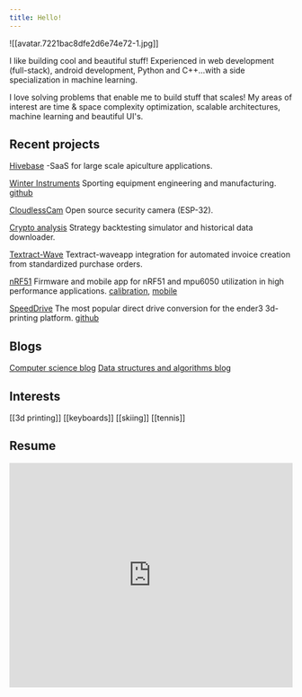 ```yaml
---
title: Hello!
---
```

![[avatar.7221bac8dfe2d6e74e72-1.jpg]]

I like building cool and beautiful stuff! Experienced in web development (full-stack), android development, Python and C++...with a side specialization in machine learning. 
  
I love solving problems that enable me to build stuff that scales! My areas of interest are time & space complexity optimization, scalable architectures, machine learning and beautiful UI's.


## Recent projects

[Hivebase](https://hivebase.net)
-SaaS for large scale apiculture applications.

[Winter Instruments](https://winterinstruments.shop)
Sporting equipment engineering and manufacturing. [github](https://github.com/sashalex007/winter-instruments)

[CloudlessCam](https://github.com/sashalex007/cloudlessCam)
Open source security camera (ESP-32).

[Crypto analysis](https://github.com/sashalex007/Backtesting-simulator)
Strategy backtesting simulator and historical data downloader.

[Textract-Wave](https://github.com/sashalex007/Textract-Wave-Invoicing-Server)
Textract-waveapp integration for automated invoice creation from standardized purchase orders.

[nRF51](https://github.com/sashalex007/nrf51_mbedOS_MPU6050)
Firmware and mobile app for nRF51 and mpu6050 utilization in high performance applications. [calibration](https://github.com/sashalex007/nrf51_MPU6050_calibrate), [mobile](https://github.com/sashalex007/nrf51_android_app)

[SpeedDrive](https://www.thingiverse.com/thing:3816051)
The most popular direct drive conversion for the ender3 3d-printing platform. [github](https://github.com/sashalex007/speedDrive)


## Blogs

[Computer science blog](https://alexpokho.xyz/leetcode)
[Data structures and algorithms blog](https://alexpokho.xyz/DSA)


## Interests

[[3d printing]]
[[keyboards]]
[[skiing]]
[[tennis]]

## Resume

<iframe
	title='resume'
	src="https://drive.google.com/file/d/1OQ0BXvkaSjP_tQ8iYP-Lp2_DZiXfhFmi/preview"
	frameBorder="0"
	scrolling="auto"
	height="400"
	width="100%"
	style={{
		display: 'block'
	}}
></iframe>